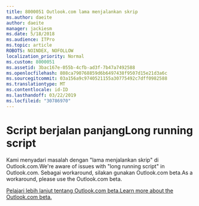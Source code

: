 ```yaml
---
title: 8000051 Outlook.com lama menjalankan skrip
ms.author: daeite
author: daeite
manager: jackiesm
ms.date: 5/18/2018
ms.audience: ITPro
ms.topic: article
ROBOTS: NOINDEX, NOFOLLOW
localization_priority: Normal
ms.custom: 8000051
ms.assetid: 3bac167e-055b-4cfb-ad3f-7b47a7492588
ms.openlocfilehash: 808ca790768859d6b6497438f9507d15e21d3a6c
ms.sourcegitcommit: 03a156a9c9740521155a30775492c7dff0982588
ms.translationtype: MT
ms.contentlocale: id-ID
ms.lasthandoff: 03/22/2019
ms.locfileid: "30786970"
---
```

# <a name="long-running-script"></a><span data-ttu-id="e2a8c-102">Script berjalan panjang</span><span class="sxs-lookup"><span data-stu-id="e2a8c-102">Long running script</span></span>

<span data-ttu-id="e2a8c-103">Kami menyadari masalah dengan "lama menjalankan skrip" di Outlook.com.</span><span class="sxs-lookup"><span data-stu-id="e2a8c-103">We're aware of issues with "long running script" in Outlook.com.</span></span> <span data-ttu-id="e2a8c-104">Sebagai workaround, silakan gunakan Outlook.com beta.</span><span class="sxs-lookup"><span data-stu-id="e2a8c-104">As a workaround, please use the Outlook.com beta.</span></span>
  
[<span data-ttu-id="e2a8c-105">Pelajari lebih lanjut tentang Outlook.com beta.</span><span class="sxs-lookup"><span data-stu-id="e2a8c-105">Learn more about the Outlook.com beta.</span></span>](https://go.microsoft.com/fwlink/p/?linkid=874356)
  

